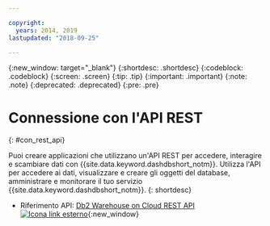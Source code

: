 ```yaml
---

copyright:
  years: 2014, 2019
lastupdated: "2018-09-25"

---
```


<!-- Attribute definitions --> 
{:new_window: target="_blank"}
{:shortdesc: .shortdesc}
{:codeblock: .codeblock}
{:screen: .screen}
{:tip: .tip}
{:important: .important}
{:note: .note}
{:deprecated: .deprecated}
{:pre: .pre}

# Connessione con l'API REST
{: #con_rest_api}

Puoi creare applicazioni che utilizzano un'API REST per accedere, interagire e scambiare dati con {{site.data.keyword.dashdbshort_notm}}. Utilizza l'API per accedere ai dati, visualizzare e creare gli oggetti del database, amministrare e monitorare il tuo servizio {{site.data.keyword.dashdbshort_notm}}.
{: shortdesc}

- Riferimento API: [Db2 Warehouse on Cloud REST API ![Icona link esterno](../../../icons/launch-glyph.svg "Icona link esterno")](http://ibm.biz/db2whc_api){:new_window}
    


